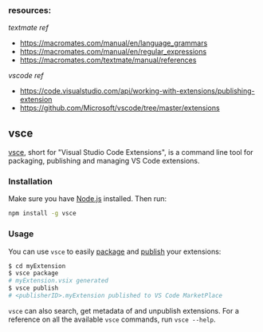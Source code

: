 
### resources:

*textmate ref*

* https://macromates.com/manual/en/language_grammars
* https://macromates.com/manual/en/regular_expressions
* https://macromates.com/textmate/manual/references

*vscode ref*

* https://code.visualstudio.com/api/working-with-extensions/publishing-extension
* https://github.com/Microsoft/vscode/tree/master/extensions


## vsce

[vsce](https://github.com/Microsoft/vsce), short for "Visual Studio Code Extensions", is a command line tool for packaging, publishing and managing VS Code extensions.

### Installation

Make sure you have [Node.js](https://nodejs.org/) installed. Then run:

```bash
npm install -g vsce
```
### Usage

You can use `vsce` to easily [package](#packaging-extensions) and [publish](#publishing-extensions) your extensions:

```bash
$ cd myExtension
$ vsce package
# myExtension.vsix generated
$ vsce publish
# <publisherID>.myExtension published to VS Code MarketPlace
```

`vsce` can also search, get metadata of and unpublish extensions. For a reference on all the available `vsce` commands, run `vsce --help`.
